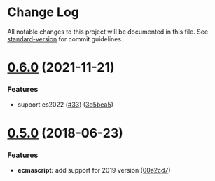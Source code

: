 # Change Log

All notable changes to this project will be documented in this file. See [standard-version](https://github.com/conventional-changelog/standard-version) for commit guidelines.

<a name="0.6.0"></a>
# [0.6.0](https://github.com/davidbonnet/astravel/compare/v0.5.0...v0.6.0) (2021-11-21)


### Features

* support es2022 ([#33](https://github.com/davidbonnet/astravel/issues/33)) ([3d5bea5](https://github.com/davidbonnet/astravel/commit/3d5bea5))



<a name="0.5.0"></a>
# [0.5.0](https://github.com/davidbonnet/astravel/compare/v0.4.1...v0.5.0) (2018-06-23)


### Features

* **ecmascript:** add support for 2019 version ([00a2cd7](https://github.com/davidbonnet/astravel/commit/00a2cd7))
